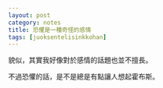 ```yaml
---
layout: post
category: notes
title: 恐懼是一種奇怪的感情
tags: [juoksentelisinkkohan]
---
```


貌似，其實我好像對於感情的話題也並不擅長。

不過恐懼的話，是不是總是有點讓人想起霍布斯。








<!-- more -->
